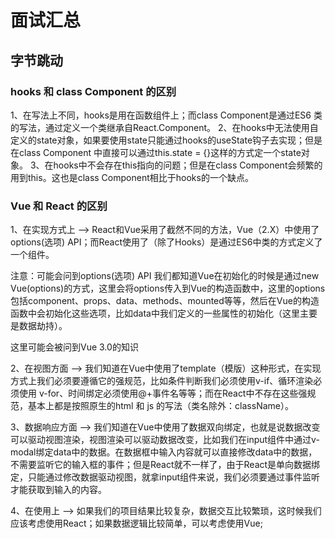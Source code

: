 # 面试汇总
## 字节跳动

### hooks 和 class Component 的区别
1、在写法上不同，hooks是用在函数组件上；而class Component是通过ES6 类的写法，通过定义一个类继承自React.Component。
2、在hooks中无法使用自定义的state对象，如果要使用state只能通过hooks的useState钩子去实现；但是在class Component 中直接可以通过this.state = {}这样的方式定一个state对象。
3、在hooks中不会存在this指向的问题；但是在class Component会频繁的用到this。这也是class Component相比于hooks的一个缺点。

### Vue 和 React 的区别
1、在实现方式上 --> React和Vue采用了截然不同的方法，Vue（2.X）中使用了options(选项) API；而React使用了（除了Hooks）是通过ES6中类的方式定义了一个组件。

注意：可能会问到options(选项) API
我们都知道Vue在初始化的时候是通过new Vue(options)的方式，这里会将options传入到Vue的构造函数中，这里的options包括component、props、data、methods、mounted等等，然后在Vue的构造函数中会初始化这些选项，比如data中我们定义的一些属性的初始化（这里主要是数据劫持）。

这里可能会被问到Vue 3.0的知识

2、在视图方面 --> 我们知道在Vue中使用了template（模版）这种形式，在实现方式上我们必须要遵循它的强规范，比如条件判断我们必须使用v-if、循环渲染必须使用 v-for、时间绑定必须使用@+事件名等等；而在React中不存在这些强规范，基本上都是按照原生的html 和 js 的写法（类名除外：className）。

3、数据响应方面 --> 我们知道在Vue中使用了数据双向绑定，也就是说数据改变可以驱动视图渲染，视图渲染可以驱动数据改变，比如我们在input组件中通过v-modal绑定data中的数据。在数据框中输入内容就可以直接修改data中的数据，不需要监听它的输入框的事件；但是React就不一样了，由于React是单向数据绑定，只能通过修改数据驱动视图，就拿input组件来说，我们必须要通过事件监听才能获取到输入的内容。

4、在使用上 --> 如果我们的项目结果比较复杂，数据交互比较繁琐，这时候我们应该考虑使用React；如果数据逻辑比较简单，可以考虑使用Vue;
